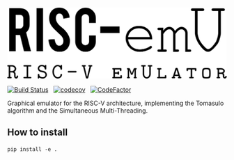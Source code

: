 ![Logo](logo.png)

[![Build Status](https://travis-ci.org/AlexSartori/RISC-emV.svg?branch=develop)](https://travis-ci.org/AlexSartori/RISC-emV) &nbsp;
[![codecov](https://codecov.io/gh/AlexSartori/RISC-emV/branch/develop/graph/badge.svg)](https://codecov.io/gh/AlexSartori/RISC-emV)
&nbsp;
[![CodeFactor](https://www.codefactor.io/repository/github/alexsartori/risc-emv/badge)](https://www.codefactor.io/repository/github/alexsartori/risc-emv)


Graphical emulator for the RISC-V architecture, implementing the Tomasulo algorithm and the Simultaneous Multi-Threading.



## How to install

```
pip install -e .
```
